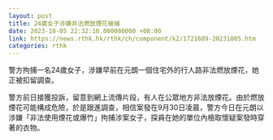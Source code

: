 ```yaml
---
layout: post
title: 24歲女子涉嫌非法燃放煙花被捕
date: 2023-10-05 22:32:10.000000000 +08:00
link: https://news.rthk.hk/rthk/ch/component/k2/1721689-20231005.htm
categories: rthk
---
```


警方拘捕一名24歲女子，涉嫌早前在元朗一個住宅外的行人路非法燃放煙花，她正被扣留調查。

警方前日接獲投訴，留意到網上流傳片段，有人在公眾地方非法放煙花。由於燃放煙花可能構成危險，於是跟進調查，相信案發在9月30日凌晨，警方今日在元朗以涉嫌「非法使用煙花或爆竹」拘捕涉案女子，探員在她的單位內檢取懷疑案發時穿著的衣物。
